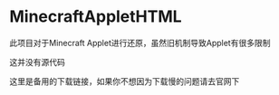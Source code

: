 # MinecraftAppletHTML
此项目对于Minecraft Applet进行还原，虽然旧机制导致Applet有很多限制

这并没有源代码

这里是备用的下载链接，如果你不想因为下载慢的问题请去官网下
